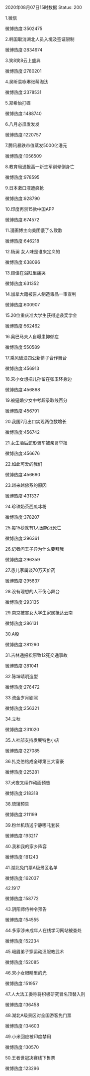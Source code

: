 2020年08月07日15时数据
Status: 200

1.微信

微博热度:3502475

2.韩国取消湖北人员入境及签证限制

微博热度:2834974

3.笑8笑8云上盛典

微博热度:2780201

4.吴昕袁咏琳张萌淘汰

微博热度:2378531

5.郑希怡打碟

微博热度:1488740

6.八月必须发发发

微博热度:1220757

7.腾讯暴跌市值蒸发5000亿港元

微博热度:1056509

8.教育局通报高一新生军训晕倒身亡

微博热度:978595

9.日本漱口液遭疯抢

微博热度:928790

10.印度再禁15款中国APP

微博热度:674572

11.漫画博主向美团饿了么致歉

微博热度:646218

12.杨澜 女人味是谁来定义的

微博热度:638096

13.顾佳在浴缸里痛哭

微博热度:631352

14.加拿大籍被告人制造毒品一审宣判

微博热度:600907

15.20位重庆准大学生获得逆袭奖学金

微博热度:562462

16.奥巴马夫人自曝患抑郁症

微博热度:550589

17.乘风破浪四公新裤子合作舞台

微博热度:456913

18.宋小女想把儿孙留在张玉环身边

微博热度:456868

19.被逼婚少女中考超录取线百分

微博热度:456791

20.我国7月出口实现两位数增长

微博热度:456742

21.女生酒后蛇形骑车被亲哥举报

微博热度:456676

22.如此可爱的我们

微博热度:456660

23.越来越佛系的原因

微博热度:431337

24.珍珠奶茶西瓜冰粉

微博热度:378207

25.每15秒就有1人因新冠死亡

微博热度:296361

26.记者问王子异为什么要拜我

微博热度:296359

27.患儿家属谈70万天价药

微博热度:295837

28.没有理想的人不伤心舞台

微博热度:293135

29.南京被害女大学生家属抵达云南

微博热度:286131

30.A股

微博热度:281260

31.吉林通报松原致12死交通事故

微博热度:281041

32.陈坤晴明造型

微博热度:276472

33.流金岁月剧照

微博热度:256321

34.立秋

微博热度:231020

35.人社部支持发展特色小店

微博热度:227085

36.扎克伯格成全球第三大富豪

微博热度:225281

37.犬夜叉续作动画预告

微博热度:218318

38.琉璃预告

微博热度:211199

39.粉丝机场送宁静哪吒套装

微博热度:193217

40.我和我的家乡阵容

微博热度:181243

41.湖北免门票A级景区名单

微博热度:162037

42.1917

微博热度:158772

43.阴阳师侍神令预告

微博热度:154555

44.多家涉未成年人在线学习网站被查处

微博热度:152234

45.峨眉弟子穿运动汉服教武术

微博热度:152085

46.宋小女眼睛里的光

微博热度:151957

47.人大法工委称将积极研究冒名顶替入刑

微博热度:136458

48.湖北A级景区对全国游客免门票

微博热度:134603

49.小米回应被印度禁用

微博热度:130570

50.王者世冠决赛线下售票

微博热度:123296

